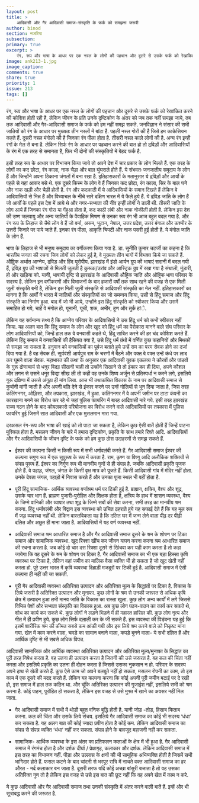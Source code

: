 ```yaml
---
layout: post
title: >
    आदिवासी और गैर आदिवासी समाज-संस्कृति के फर्क को समझना जरूरी
author: binod
section: नजरिया
subsection:
primary: true
excerpt: >
    रंग, रूप और भाषा के आधर पर एक नस्ल के लोगों की पहचान और दूसरे से उसके फर्क को रेखांकित करने की कोशिश होती रही है, लेकिन जीवन के प्रति उनके दृष्टिकोण के अंतर को जब तक नहीं समझा जाये, तब तक आदिवासी और गैर-आदिवासी समाज के फर्क को हम नहीं समझ सकते.
image: ank213-1.jpg
image_caption: 
comments: true
share: true
priority: 1
issue: 213
tags: []
---
```


रंग, रूप और भाषा के आधर पर एक नस्ल के लोगों की पहचान और दूसरे से उसके फर्क को रेखांकित करने की कोशिश होती रही है, लेकिन जीवन के प्रति उनके दृष्टिकोण के अंतर को जब तक नहीं समझा जाये, तब तक आदिवासी और गैर-आदिवासी समाज के फर्क को हम नहीं समझ सकते. जनविज्ञान ने संसार की सभी जातियों को रंग के आधार पर मुख्यतः तीन नस्लों में बांटा है. पहली नस्ल गोरों की है जिसे हम काकेसियन कहते हैं. दूसरी नस्ल मंगोलो की है जिनका रंग पीला होता है. तीसरी नस्ल काले लोगों की है. अन्य रंग इन्ही रंगों के मेल से बना है. लेकिन सिर्फ रंग के आधार पर पहचान करने की बात हो तो द्रविड़ों और आदिवासियों के रंग में एक तरह से समानता है, फिर भी दोनों की संस्कृतियों में बेहद फर्क है.

इसी तरह रूप के आधार पर विभाजन किया जाये तो अपने देश में चार प्रकार के लोग मिलते हैं. एक तरह के लोगों का कद छोटा, रंग काला, नाक चैड़ा और बाल घुंघराले होते हैं. ये संभवतः जनजातीय समुदाय के लोग हैं और जिन्होंने अपना ठिकाना जंगलों में बना रखा है. इतिहासकारों के मतानुसार ये द्रविड़ों और आर्यो के पहले से यहां आकर बसे थे. एक दूसरे किस्म के लोग वे हैं जिनका कद छोटा, रंग काला, सिर के बाल घने  और नाक खड़ी और चैड़ी होती है. रंग और कदकाठी में ये आदिवासियों के समान दिखते हैं लेकिन वे आदिवासियों से भिन्न हैं और विघ्याचल के नीचे सारे दक्षिण भारत में ये फैले हुये हैं. ये द्रविड़ जाति के लोग हैं जो आर्यों के पहले इस देश में आये थे और नगर-सभ्यता की नींव इन्हीं लोगों ने डाली थी. तीसरी जाति के लोग आर्य हैं जिनका रंग गोरा या गेंहुआ होता है, कद काठी लंबी और नाक नोकीली होती है. लेकिन इस देश की उष्ण जलवायु और अन्य जातियों के वैवाहिक मिश्रण से उनका रूप रंग भी आज बहुत बदल गया है. और रंग रूप के लिहाज से चैथे लोग वे हैं जो वर्मा, असम, भूटान, नेपाल, उत्तर प्रदेश, उत्तर बंगाल और कश्मीर के उत्तरी किनारे पर पाये जाते हैं. इनका रंग पीला, आकृति चिपटी और नाक पसरी हुई होती है. ये मंगोल जाति के लोग हैं.

भाषा के लिहाज से भी मनुष्य समुदाय का वर्गीकरण किया गया है. डा. सुनीति कुमार चटर्जी का कहना है कि भारतीय जनता की रचना जिन लोगों को लेकर हुई है, वे मुख्यतः तीन भागों में विभक्त किये जा सकते हैं. औष्ट्रिक अर्थात आग्नेय, द्रविड़ और हिंद यूरोपीय. झारखंड में इंडो आर्यन ग्रूप की भाषाएं सदानी में बदल गयी हैं, द्रविड़ ग्रुप की भाषाओं से मिलती जुलती है कुरूक/उरांव और आस्ट्रिक ग्रुप में रखा गया है संथाली, मुंडारी, हो और खड़िया को. यानी, भाषायी दृष्टि से झारखंड के आदिवासी औष्ट्रिक जाति और औष्ट्रिक भाषा परिवार के सदस्य है.
लेकिन इन वर्गीकरणों और विभाजनों के बाद हजारों वर्षों तक साथ रहने की वजह से एक मिली जुली संस्कृति बनी है, लेकिन इस मिली जुली संस्कृति से आदिवासी संस्कृति का मेल नहीं. इतिहासकारों का मानना है कि आर्यों ने भारत में जातियों और संस्कृतियों का जो समन्वय किया, उसी से हिंदू समाज और हिंदू संस्कृति का निर्माण हुआ. बाद में जो भी आये, उन्होंने इस हिंदू संस्कृति को स्वीकार किया और उसमें समाहित हो गये, चाहे वे मंगोल हो, यूनानी, यूची, शक, अभीर, हूण और तुर्क हांे.

लेकिन यह सर्वमान्य तथ्य है कि आग्नेय परिवार के आदिवासियों ने उस हिंदू धर्म को कभी स्वीकार नहीं किया. यह अलग बात कि हिंदू समाज के लोग और खुद को हिंदू धर्म का पैरोकारा मानने वाले संघ परिवार के लोग आदिवासियों को, जिन्हें हाल तक वे वनवासी कहते थे, हिंदू साबित करने की हर चंद कोशिश करते हैं. लेकिन हिंदू समाज में वनवासियों की हैसियत क्या है, उसे हिंदू धर्म ग्रंथों में वर्णित कुछ कहानियों और मिथकों से समझा जा सकता है. हनुमान को वनवासियों का पूर्वज बताते हुये उन्हें राम का परम सेवक होने का दर्जा दिया गया है. है वह सेवक ही. सूर्यवंशी आर्यपुत्र राम के चरणों में बैठने और वक्त बे वक्त उन्हें कंधे पर लाद कर घूमने वाला सेवक. महाभारत की कथा के अनुसार एक आदिवासी युवक एकलव्य ने कौरवों और पांडवों के गुरू द्रोणाचार्य से धनुर विद्या सीखनी चाही तो उन्होंने सिखाने से तो इंकार कर ही दिया, अपने कौशल और लगन से उसने धनुर विद्या सीख ली तो कही वह उनके शिष्य अर्जुन से प्रतिस्पर्धा न करने लगे, इसलिये गुरू दक्षिणा में उससे अंगूठा ही मांग लिया. आज भी तथाकथित विकास के नाम पर आदिवासी समाज से कुर्बानी मांगी जाती है और अपनी बलि देने से इंकार करने पर उन्हें गोलियों से भून दिया जाता है, जिस तरह कलिंगनगर, ओड़िसा, और तपकारा, झारखंड, में हुआ. कलिंगनगर में वे अपनी जमीन पर टाटा कंपनी का कारखाना बनने का विरोध कर रहे थे जहां पुलिस फायरिंग में बारह आदिवासी मारे गये. इसी तरह झारखंड राज्य गठन होने के बाद कोयलकारो परियोजना का विरोध करने वाले आदिवासियों पर तपकारा में पुलिस फायरिंग हुई जिसमें सात आदिवासी और एक मुसलमान मारा गया.

दरअसल रंग-रूप और भाषा की खाई को तो पाटा जा सकता है, लेकिन कुछ ऐसी बातें होती हैं जिन्हें पाटना मुश्किल होता है. मसलन जीवन के बारे में हमारा दृष्टिकोण, प्रकृति के साथ हमारे रिश्ते आदि. आदिवासियों और गैर आदिवासियों के जीवन दृष्टि के फर्क को हम कुछ ठोस उदाहरणों से समझ सकते हैं.

- ईश्वर की कल्पना किसी न किसी रूप में सभी धर्मावलंबी करते हैं. गैर आदिवासी समाज ईश्वर की कल्पना सगुण रूप में एक सुपुरूष के रूप में करता है. राम, कृष्ण या विष्णु आदि अलौकिक शक्तियों से संपन्न पुरूष हैं. ईश्वर का निर्गुण रूप भी मानवीय गुणों से ही संपन्न है. जबकि आदिवासी प्रकृति पूजक होते हैं. वे पहाड़, जंगल, जंगल के किसी वृक्ष मात्र को पूजते हैं. किसी आदिवासी गांव में मंदिर नहीं होता. उनके देवता जंगल, पहाड़ों में निवास करते हैं और उनका पूजा स्थल भी वहीं होता है.

- पूरी हिंदू सामाजिक- आर्थिक व्यवस्था वर्णाश्रम धर्म पर टिकी हुई है. ब्राह्मण, क्षत्रिय, वैश्य और शूद्र, उसके चार भाग हैं. ब्राह्मण पुजारी-पुरोहित और शिक्षक होता है, क्षत्रिय के हाथ में शासन व्यवस्था, वैश्य के जिम्मे वानिकी और व्यापार तथा शूद्र के जिम्मे सबों की सेवा करना, सभी तरह का मानवीय श्रम करना. हिंदू धर्मावलंबी और विद्वान इस व्यवस्था को उचित ठहराते हुये यह सफाई देते हैं कि यह मूल रूप में जड़ व्यवस्था नहीं थी. लेकिन वास्तविकता यह है कि दलित घर में जन्म लेने वाला पीढ़ दर पीढ़ी दलित और अछूत ही माना जाता है. आदिवासियों में यह वर्ण व्यवस्था नहीं.

- आदिवासी समाज श्रम आधारित समाज है और गैर आदिवासी समाज दूसरे के श्रम के शोषण पर टिका समाज और सामाजिक व्यवस्था. खुद रिक्शा खींच कर जीवन यापन करना करना श्रम आधारित समाज की रचना करता है. जब कोई दो चार दस रिक्शा दूसरे से खिंचवा कर यही काम करता है तो कहा जायेगा कि वह दूसरे के श्रम के शोषण पर टिका है. गैर आदिवासी समाज का भी एक बड़ा हिस्सा कृषि व्यवस्था पर टिका है, लेकिन वहां जमीन का मालिक वैसा व्यक्ति भी हो सकता है जो खुद खेती नहीं करता हो. पूरे उत्तर भारत में कृषि व्यवस्था दिहाड़ी मजदूरों पर टिकी हुई है. आदिवासी समाज में ऐसी कल्पना ही नहीं की जा सकती.

- पूरी गैर आदिवासी व्यवस्था अतिरिक्त उत्पादन और अतिरिक्त मूल्य के सिद्धांतों पर टिका है. विकास के लिये जरूरी है अतिरिक्त उत्पादन और मुनाफा. कुछ लोगों के श्रम से उनकी जरूरत से अधिक कृषि क्षेत्र में उत्पादन हुआ तभी मानव जाति के विकास का रास्ता खुला. कुछ लोग अन्य कार्यों में लगे जिससे विभिन्न पेशों और सभ्यता संस्कृति का विकास हुआ. अब कुछ लोग पठन-पाठन का कार्य कर सकते थे, शोध का कार्य कर सकते थे. कुछ लोगों ने लड़ने भिड़ने में ही महारत हासिल की. कुछ लोग नृत्य और गीत में ही प्रवीण हुये. कुछ लोग सिर्फ दलाली कर के जी सकते हैं. इस व्यवस्था की विडंबना यह हुई कि इसमें शारीरिक श्रम की कीमत सबसे कम आंकी गयी और इस लिये श्रम करने वाले को निकृष्ट माना गया. खेत में काम करने वाला, चमड़े का सामान बनाने वाला, कपड़े बुनने वाला- ये सभी दलित हैं और आर्थिक दृष्टि से भी सबसे अधिक विपन्न.

आदिवासी सामाजिक और आर्थिक व्यवस्था अतिरिक्त उत्पादन और अतिरिक्त मूल्य/मुनाफा के सिद्धांत का पूरी तरह निषेध करता है. वह उतना ही उत्पादन करता है जितनी की उसे जरूरत है. वह कल की चिंता नहीं करता और इसलिये प्रकृति का उतना ही दोहन करता है जिससे उसका नुकसान न हो. परिवार के सदस्य अपने हाथ से खेती करते हैं. कुछ ऐसे काम जो अपने बलबूते नहीं हो सकता, मसलन रोपनी का काम, तो इस काम में एक दूसरे की मदद करते हैं. लेकिन यह कल्पना करना कि कोई अपनी पूरी जमीन बटाई पर दे रखी हो, इस समाज में हाल तक कठिन था. और चूंकि अतिरिक्त उत्पादन की गुजाईश नहीं, इसलिये सभी को श्रम करना है. कोई पाहन, पुरोहित हो सकता है, लेकिन इस वजह से उसे मुफ्त में खाने का अवसर नहीं मिल जाता.

- गैर आदिवासी समाज में सभी में थोड़ी बहुत वनिक बुद्धि होती है. यानी जोड़ -तोड़, हिसाब किताब करना. कल की चिंता और उसके लिये संचय. इसलिये गैर आदिवासी समाज का कोई भी सदस्य ‘धंधा’ कर सकता है. यह अलग बात की कोई ज्यादा प्रवीण होता है कोई कम. लेकिन आदिवासी समाज का संपन्न से संपन्न व्यक्ति ‘धंधा’ नहीं कर सकता. संपन्न होने के बावजूद महाजनी नही कर सकता.

- सामाजिक- आर्थिक व्यवस्था के इस अंतर का प्रतिफलन कलाओं के क्षेत्र में भी हुआ है. गैर आदिवासी समाज में  रंगमंच होता है और दर्शक दीर्घा / प्रेक्षागृह, कलाकार और दर्शक. लेकिन आदिवासी समाज में इस तरह का विभाजन नहीं. पीड़ा और उल्लास के क्षणों की भी सामूहिक अभिव्यक्ति होती है जिसमें सभी भागिदार होते हैं. फसल कटने के बाद चांदनी से भरपूर रात्रि में नाचते वक्त आदिवासी समाज का हर औरत - मर्द कलाकार बन जाता है. दूसरी तरफ यदि कोई अच्छा बांसुरी बजाता है तो वह उसका अतिरिक्त गुण तो है लेकिन इस वजह से उसे इस बात की छूट नहीं कि वह अपने खेत में काम न करे.

ये कुछ आदिवासी और गैर आदिवासी समाज तथा उनकी संस्कृति में अंतर करने वाली बातें हैं. इन्हें और भी सूत्राबद्ध करने की जरूरत है.